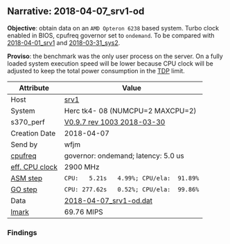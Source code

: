 ## Narrative: 2018-04-07_srv1-od

**Objective**: obtain data on an `AMD Opteron 6238` based system. Turbo clock enabled in BIOS, cpufreq governor set to `ondemand`.
To be compared with [2018-04-01_srv1](2018-04-01_srv1.md) and
[2018-03-31_sys2](2018-03-31_sys2.md).

**Proviso**: the benchmark was the only user process on the server. On a fully
loaded system execution speed will be lower because CPU clock will be adjusted
to keep the total power consumption in the
[TDP](https://en.wikipedia.org/wiki/Thermal_design_power) limit.

| Attribute | Value |
| --------- | ----- |
| Host   | [srv1](hostinfo_srv1.md) |
| System | Herc tk4- 08 (NUMCPU=2 MAXCPU=2) |
| s370_perf | [V0.9.7  rev  1003  2018-03-30](https://github.com/wfjm/s370-perf/blob/2685ff0/codes/s370_perf.asm) |
| Creation Date | 2018-04-07 |
| Send by | wfjm |
| [cpufreq](README_narr.md#user-content-cpufreq) | governor: ondemand; latency: 5.0 us |
| [eff. CPU clock](README_narr.md#user-content-effclk) | 2900 MHz |
| [ASM step](README_narr.md#user-content-asm) | `CPU:   5.21s   4.99%; CPU/ela:  91.89%` |
| [GO step](README_narr.md#user-content-go)   | `CPU: 277.62s   0.52%; CPU/ela:  99.86%` |
| Data | [2018-04-07_srv1-od.dat](../data/2018-04-07_srv1-od.dat) |
| [lmark](README_narr.md#user-content-lmark) | 69.76 MIPS |

### Findings <a name="find"></a>
